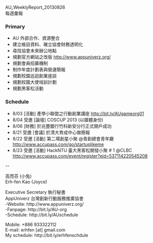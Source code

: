 AU_WeeklyReport_20130826 <br/>
每週彙報 <br/>

### Primary
* AU 外部合作、資源整合
* 建立帳目資料、確立協會財務透明化
* 尋找協會未來辦公地點
* 規劃官方網站之改版 http://www.appuniverz.org/
* 規劃會員招募機制
* 制作年度計劃表與營運簡報
* 規劃校園巡迴創業座談
* 規劃校園大使培訓計劃
* 規劃黑客松活動

### Schedule
* 8/03 [活動] 產學小聯盟之行動創業講座 http://bit.ly/AUgameorg01
* 8/04 受邀 [論壇] COSCUP 2013 (以媒體身份)
* 8/06 [財務] 於兆豐銀行竹科新安分行正式開戶成功
* 8/21 受邀 [會議] 於清大育成中心做簡報
* 8/22 受邀 [活動] 第二場創星小聚 @青創總會青年廳 http://www.accupass.com/go/startuplikeme
* 8/23 受邀 [活動] HackNTU 臺大黑客松開發小聚 # 1 @CLBC http://www.accupass.com/event/register?eid=537114220545208


--
<p> 
高而芬 (小兔) <br/> 
Erh-fen Kao (Joyce) <br/>
</p>
<p>
Executive Secretary 執行秘書 <br/>
AppUniverz 台灣創新行動服務推廣協會 <br/>
-Website: http://www.appuniverz.org/ <br/>
-Fanpage: http://bit.ly/AU-org <br/>
-Schedule: http://bit.ly/AUschedule <br/>
</p>
<p>
Mobile: +886 933322112 <br/>
E-mail: erhfen [at] gmail.com <br/> 
My schedule: http://bit.ly/erhfenschdule <br/>
</p>
